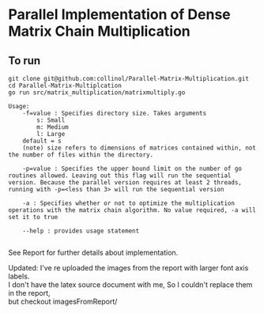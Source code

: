 # Parallel Implementation of Dense Matrix Chain Multiplication
## To run
`git clone git@github.com:collinol/Parallel-Matrix-Multiplication.git`  
`cd Parallel-Matrix-Multiplcation`  
`go run src/matrix_multiplication/matrixmultiply.go `
```
Usage:
    -f=value : Specifies directory size. Takes arguments
        s: Small
        m: Medium
        l: Large
    default = s
    (note) size refers to dimensions of matrices contained within, not the number of files within the directory.

    -p=value : Specifies the upper bound limit on the number of go routines allowed. Leaving out this flag will run the sequential version. Because the parallel version requires at least 2 threads, running with -p=<less than 3> will run the sequential version

    -a : Specifies whether or not to optimize the multiplication operations with the matrix chain algorithm. No value required, -a will set it to true

    --help : provides usage statement
     
```

See Report for further details about implementation.

Updated: I've re uploaded the images from the report with larger font axis labels.  
I don't have the latex source document with me, So I couldn't replace them in the report,   
but checkout imagesFromReport/
